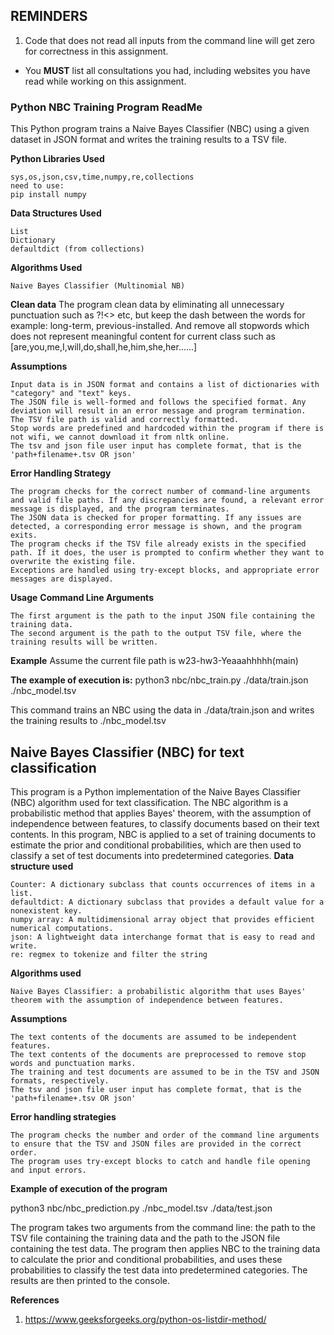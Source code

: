 ## REMINDERS

1. Code that does not read all inputs from the command line will get zero for correctness in this assignment.
+ You **MUST** list all consultations you had, including websites you have read while working on this assignment.

### Python NBC Training Program ReadMe

This Python program trains a Naive Bayes Classifier (NBC) using a given dataset in JSON format and writes the training results to a TSV file.

**Python Libraries Used**

    sys,os,json,csv,time,numpy,re,collections
    need to use:
    pip install numpy
    


**Data Structures Used**

    List
    Dictionary
    defaultdict (from collections)

**Algorithms Used**

    Naive Bayes Classifier (Multinomial NB)

**Clean data**
    The program clean data by eliminating all unnecessary punctuation such as ?!<> etc, but keep the dash between the words for example: long-term, previous-installed.
    And remove all stopwords which does not represent meaningful content for current class such as [are,you,me,I,will,do,shall,he,him,she,her......]

**Assumptions**

    Input data is in JSON format and contains a list of dictionaries with "category" and "text" keys.
    The JSON file is well-formed and follows the specified format. Any deviation will result in an error message and program termination.
    The TSV file path is valid and correctly formatted.
    Stop words are predefined and hardcoded within the program if there is not wifi, we cannot download it from nltk online.
    The tsv and json file user input has complete format, that is the 'path+filename+.tsv OR json'

**Error Handling Strategy**

    The program checks for the correct number of command-line arguments and valid file paths. If any discrepancies are found, a relevant error message is displayed, and the program terminates.
    The JSON data is checked for proper formatting. If any issues are detected, a corresponding error message is shown, and the program exits.
    The program checks if the TSV file already exists in the specified path. If it does, the user is prompted to confirm whether they want to overwrite the existing file.
    Exceptions are handled using try-except blocks, and appropriate error messages are displayed.

**Usage**
**Command Line Arguments**

    The first argument is the path to the input JSON file containing the training data.
    The second argument is the path to the output TSV file, where the training results will be written.

**Example**
Assume the current file path is w23-hw3-Yeaaahhhhh(main)

**The example of execution is:**
    python3 nbc/nbc_train.py ./data/train.json ./nbc_model.tsv

This command trains an NBC using the data in ./data/train.json and writes the training results to ./nbc_model.tsv


## Naive Bayes Classifier (NBC) for text classification

This program is a Python implementation of the Naive Bayes Classifier (NBC) algorithm used for text classification. The NBC algorithm is a probabilistic method that applies Bayes' theorem, with the assumption of independence between features, to classify documents based on their text contents. In this program, NBC is applied to a set of training documents to estimate the prior and conditional probabilities, which are then used to classify a set of test documents into predetermined categories.
**Data structure used**

    Counter: A dictionary subclass that counts occurrences of items in a list.
    defaultdict: A dictionary subclass that provides a default value for a nonexistent key.
    numpy array: A multidimensional array object that provides efficient numerical computations.
    json: A lightweight data interchange format that is easy to read and write.
    re: regmex to tokenize and filter the string

**Algorithms used**

    Naive Bayes Classifier: a probabilistic algorithm that uses Bayes' theorem with the assumption of independence between features.

**Assumptions**

    The text contents of the documents are assumed to be independent features.
    The text contents of the documents are preprocessed to remove stop words and punctuation marks.
    The training and test documents are assumed to be in the TSV and JSON formats, respectively.
    The tsv and json file user input has complete format, that is the 'path+filename+.tsv OR json'

**Error handling strategies**

    The program checks the number and order of the command line arguments to ensure that the TSV and JSON files are provided in the correct order.
    The program uses try-except blocks to catch and handle file opening and input errors.

**Example of execution of the program**

python3 nbc/nbc_prediction.py ./nbc_model.tsv ./data/test.json

The program takes two arguments from the command line: 
    the path to the TSV file containing the training data and the path to the JSON file containing the test data. 
    The program then applies NBC to the training data to calculate the prior and conditional probabilities, and uses these probabilities to classify the test data into predetermined categories. The results are then printed to the console.
    
**References**
1. https://www.geeksforgeeks.org/python-os-listdir-method/
